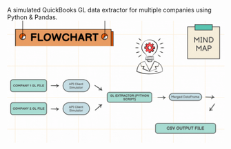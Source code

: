 A simulated QuickBooks GL data extractor for multiple companies using Python &amp; Pandas.
![Workflow Overview](assets\flowchart.gif)
